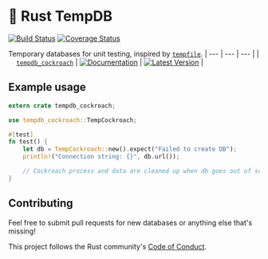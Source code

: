 # 💾 Rust TempDB

[![Build Status](https://travis-ci.org/calder/rust-tempdb.svg?branch=master)](https://travis-ci.org/calder/rust-tempdb) [![Coverage Status](https://coveralls.io/repos/github/calder/rust-tempdb/badge.svg?branch=master)](https://coveralls.io/github/calder/rust-tempdb?branch=master)

Temporary databases for unit testing, inspired by [`tempfile`](https://docs.rs/tempfile).
| --- | --- | --- |
| <a href="https://cockroachlabs.com"><img src="doc/logo.png" width="12" height="12"></a> [`tempdb_cockroach`](tempdb_cockroach) | [![Documentation](https://docs.rs/tempdb_cockroach/badge.svg)](https://docs.rs/tempdb_cockroach) | [![Latest Version](https://img.shields.io/crates/v/tempdb_cockroach.svg)](https://crates.io/crates/tempdb_cockroach) |

## Example usage

```rust
extern crate tempdb_cockroach;

use tempdb_cockroach::TempCockroach;

#[test]
fn test() {
    let db = TempCockroach::new().expect("Failed to create DB");
    println!("Connection string: {}", db.url());

    // Cockroach process and data are cleaned up when db goes out of scope.
}
```

## Contributing

Feel free to submit pull requests for new databases or anything else that's missing!

This project follows the Rust community's [Code of Conduct](https://www.rust-lang.org/policies/code-of-conduct).
